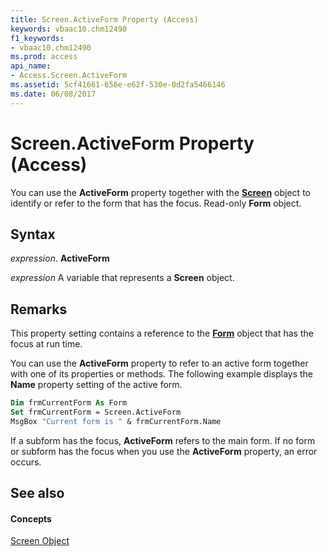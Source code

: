 ```yaml
---
title: Screen.ActiveForm Property (Access)
keywords: vbaac10.chm12490
f1_keywords:
- vbaac10.chm12490
ms.prod: access
api_name:
- Access.Screen.ActiveForm
ms.assetid: 5cf41661-656e-e62f-530e-0d2fa5466146
ms.date: 06/08/2017
---
```



# Screen.ActiveForm Property (Access)

You can use the  **ActiveForm** property together with the **[Screen](screen-object-access.md)** object to identify or refer to the form that has the focus. Read-only **Form** object.


## Syntax

 _expression_. **ActiveForm**

 _expression_ A variable that represents a **Screen** object.


## Remarks

This property setting contains a reference to the  **[Form](form-object-access.md)** object that has the focus at run time.

You can use the  **ActiveForm** property to refer to an active form together with one of its properties or methods. The following example displays the **Name** property setting of the active form.




```vb
Dim frmCurrentForm As Form 
Set frmCurrentForm = Screen.ActiveForm 
MsgBox "Current form is " & frmCurrentForm.Name
```

If a subform has the focus,  **ActiveForm** refers to the main form. If no form or subform has the focus when you use the **ActiveForm** property, an error occurs.


## See also


#### Concepts


[Screen Object](screen-object-access.md)

